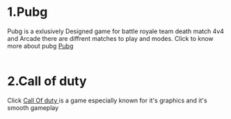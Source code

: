 <html>
    <head>
        <title>Gaming</title>
        <body>
            <h1>1.Pubg</h1>
            Pubg is a exlusively Designed game for battle royale team death match 4v4 and Arcade there are diffrent matches to play and modes. Click to know more about pubg <a href="https://en.wikipedia.org/wiki/PlayerUnknown%27s_Battlegrounds" target="blank_">Pubg</a><br><br>
            <h1>2.Call of duty</h1>
          Click  <a href="https://en.wikipedia.org/wiki/Call_of_Duty" target="blank_">Call Of duty </a> is a game especially known for it's graphics and it's smooth gameplay 
       </body>
    </head>
</html>
